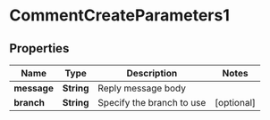 

# CommentCreateParameters1

## Properties

Name | Type | Description | Notes
------------ | ------------- | ------------- | -------------
**message** | **String** | Reply message body | 
**branch** | **String** | Specify the branch to use |  [optional]




